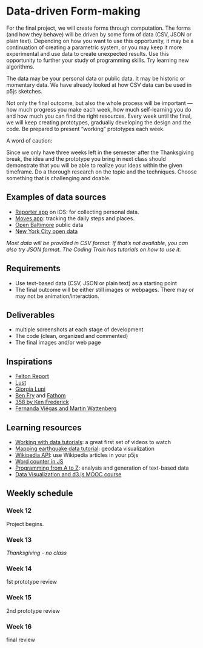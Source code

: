 # Data-driven Form-making

For the final project, we will create forms through computation. The forms (and how they behave) will be driven by some form of data (CSV, JSON or plain text). Depending on how you want to use this opportunity, it may be a continuation of creating a parametric system, or you may keep it more experimental and use data to create unexpected results. Use this opportunity to further your study of programming skills. Try learning new algorithms.

The data may be your personal data or public data. It may be historic or momentary data. We have already looked at how CSV data can be used in p5js sketches. 

Not only the final outcome, but also the whole process will be important — how much progress you make each week, how much self-learning you do and how much you can find the right resources. Every week until the final, we will keep creating prototypes, gradually developing the design and the code. Be prepared to present “working” prototypes each week.

A word of caution: 

Since we only have three weeks left in the semester after the Thanksgiving break, the idea and the prototype you bring in next class should demonstrate that you will be able to realize your ideas within the given timeframe. Do a thorough research on the topic and the techniques. Choose something that is challenging and doable.

## Examples of data sources
- [Reporter app](http://www.reporter-app.com) on iOS: for collecting personal data.
- [Moves app](https://www.moves-app.com): tracking the daily steps and places.
- [Open Baltimore](https://data.baltimorecity.gov) public data
- [New York City open data](https://opendata.cityofnewyork.us)

*Most data will be provided in CSV format. If that’s not available, you can also try JSON format. The Coding Train has tutorials on how to use it.*

## Requirements
- Use text-based data (CSV, JSON or plain text) as a starting point
- The final outcome will be either still images or webpages. There may or may not be animation/interaction.

## Deliverables
- multiple screenshots at each stage of development
- The code (clean, organized and commented)
- The final images and/or web page

## Inspirations
- [Felton Report](http://feltron.com/FAR14.html)
- [Lust](https://lust.nl/#medium-Visualization)
- [Giorgia Lupi](http://giorgialupi.com/work)
- [Ben Fry](http://benfry.com/projects/) and [Fathom](https://fathom.info)
- [358 by Ken Frederick](https://vimeo.com/33925617)
- [Fernanda Viégas and Martin Wattenberg](http://hint.fm)

## Learning resources
- [Working with data tutorials](https://www.youtube.com/watch?v=rJaXOFfwGVw&list=PLRqwX-V7Uu6a-SQiI4RtIwuOrLJGnel0r): a great first set of videos to watch
- [Mapping earthquake data tutorial](https://www.youtube.com/watch?v=ZiYdOwOrGyc): geodata visualization
- [Wikipedia API](https://www.youtube.com/watch?v=RPz75gcHj18): use Wikipedia articles in your p5js
- [Word counter in JS](https://www.youtube.com/watch?v=unm0BLor8aE)
- [Programming from A to Z](http://shiffman.net/a2z/): analysis and generation of text-based data
- [Data Visualization and d3.js MOOC course](https://www.udacity.com/course/data-visualization-and-d3js--ud507)


## Weekly schedule

### Week 12
Project begins.

### Week 13
*Thanksgiving - no class*

### Week 14
1st prototype review

### Week 15
2nd prototype review

### Week 16
final review
